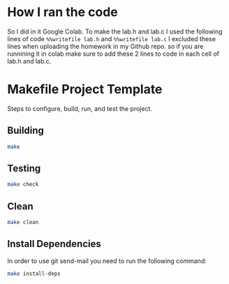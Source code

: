 # How I ran the code
So I did in it Google Colab. To make the lab.h and lab.c I used the following lines of code
``` %%writefile lab.h ```
and 
``` %%writefile lab.c ```
I excluded these lines when uploading the homework in my Github repo.
so if you are runnining it in colab make sure to add these 2 lines to code in each cell of lab.h and lab.c. 

# Makefile Project Template

Steps to configure, build, run, and test the project.

## Building

```bash
make
```

## Testing

```bash
make check
```

## Clean

```bash
make clean
```

## Install Dependencies

In order to use git send-mail you need to run the following command:

```bash
make install-deps
```
